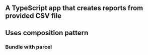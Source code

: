 ## A TypeScript app that creates reports from provided CSV file
## Uses composition pattern

### Bundle with parcel

